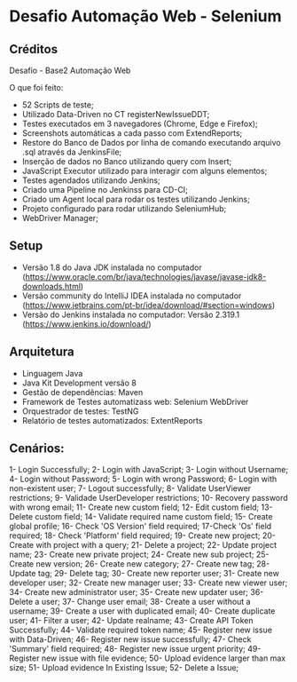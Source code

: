 # Desafio Automação Web - Selenium

## Créditos
  
Desafio - Base2 Automação Web

O que foi feito:

- 52 Scripts de teste;
- Utilizado Data-Driven no CT registerNewIssueDDT;
- Testes executados em 3 navegadores (Chrome, Edge e Firefox);
- Screenshots automáticas a cada passo com ExtendReports;
- Restore do Banco de Dados por linha de comando executando arquivo .sql através da JenkinsFile;
- Inserção de dados no Banco utilizando query com Insert;
- JavaScript Executor utilizado para interagir com alguns elementos;
- Testes agendados utilizando Jenkins; 
- Criado uma Pipeline no Jenkinss para CD-CI;
- Criado um Agent local para rodar os testes utilizando Jenkins;
- Projeto configurado para rodar utilizando SeleniumHub;
- WebDriver Manager;

## Setup

- Versão 1.8 do Java JDK instalada no computador (https://www.oracle.com/br/java/technologies/javase/javase-jdk8-downloads.html)
- Versão community do IntelliJ IDEA instalada no computador (https://www.jetbrains.com/pt-br/idea/download/#section=windows)
- Versão do Jenkins instalada no computador: Versão 2.319.1 (https://www.jenkins.io/download/)

## Arquitetura

- Linguagem Java
- Java Kit Development versão 8
- Gestão de dependências: Maven
- Framework de Testes automatizass web: Selenium WebDriver
- Orquestrador de testes: TestNG
- Relatório de testes automatizados: ExtentReports

## Cenários:
1- Login Successfully;
2- Login with JavaScript;
3- Login without Username;
4- Login without Password;
5- Login with wrong Password;
6- Login with non-existent user;
7- Logout successfully;
8- Validate UserViewer restrictions;
9- Validade UserDeveloper restrictions;
10- Recovery password with wrong email;
11- Create new custom field;
12- Edit custom field;
13- Delete custom field;
14- Validate required name custom field;
15- Create global profile;
16- Check 'OS Version' field required;
17-Check 'Os' field required;
18- Check 'Platform' field required;
19- Create new project;
20- Create with project with a query;
21- Delete a project;
22- Update project name;
23- Create new private project;
24- Create new sub project;
25- Create new version;
26- Create new category;
27- Create new tag;
28- Update tag;
29- Delete tag;
30- Create new reporter user;
31- Create new developer user;
32- Create new manager user;
33- Create new viewer user;
34- Create new administrator user;
35- Create new updater user;
36- Delete a user;
37- Change user email;
38- Create a user without a username;
39- Create a user with duplicated email;
40- Create duplicate user;
41- Filter a user;
42- Update realname;
43- Create API Token Successfully;
44- Validate required token name;
45- Register new issue with Data-Driven;
46- Register new issue successfully;
47- Check 'Summary' field required;
48- Register new issue urgent priority;
49- Register new issue with file evidence;
50- Upload evidence larger than max size;
51- Upload evidence In Existing Issue;
52- Delete a Issue;


